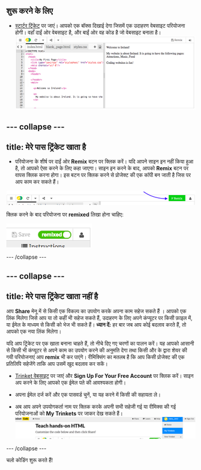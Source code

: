 ## शुरू करने के लिए

- [स्टार्टर ट्रिंकेट](http://dojo.soy/html-b-start) पर जाएं। आपको एक बॉक्स दिखाई देगा जिसमें एक उदाहरण वेबसाइट परियोजना होगी। वहाँ दाईं ओर वेबसाइट है, और बाईं ओर वह कोड है जो वेबसाइट बनाता है। ![वेब पेज और ट्रिंकेट में कोड](images/tktHTMLStartingPoint.png)

## \--- collapse \---

## title: मेरे पास ट्रिंकेट खाता है

- परियोजना के शीर्ष पर दाईं ओर **Remix** बटन पर क्लिक करें। यदि आपने साइन इन नहीं किया हुआ है, तो आपको ऐसा करने के लिए कहा जाएगा। साइन इन करने के बाद, आपको **Remix** बटन पर वापस क्लिक करना होगा। इस बटन पर क्लिक करने से प्रोजेक्ट की एक कॉपी बन जाती है जिस पर आप काम कर सकते हैं। 

![Remix बटन](images/tktRemixButtonArrow.png)

क्लिक करने के बाद परियोजना पर **remixed** लिखा होना चाहिए:

![बटन अब "remixed" कहता है](images/tktRemixedSmall.png)

\--- /collapse \---

## \--- collapse \---

## title: मेरे पास ट्रिंकेट खाता नहीं है

आप **Share** मेनू में से किसी एक विकल्प का उपयोग करके अपना काम सहेज सकते हैं । आपको एक लिंक मिलेगा जिसे आप या तो कहीं भी सहेज सकते हैं, उदाहरण के लिए अपने कंप्यूटर पर किसी फ़ाइल में, या ईमेल के माध्यम से किसी को भेज भी सकते हैं। **ध्यान दें:** हर बार जब आप कोई बदलाव करते हैं, तो आपको एक नया लिंक मिलेगा।

यदि आप ट्रिंकेट पर एक खाता बनाना चाहते हैं, तो नीचे दिए गए चरणों का पालन करें। यह आपको आसानी से किसी भी कंप्यूटर से अपने काम का उपयोग करने की अनुमति देगा तथा किसी और के द्वारा शेयर की गयी परियोजनाएं आप **remix** भी कर पाएंगे। रीमिक्सिंग का मतलब है कि आप किसी प्रोजेक्ट की एक प्रतिलिपि सहेजेंगे ताकि आप उसमें खुद बदलाव कर सकें।

- [Trinket वेबसाइट](http://dojo.soy/trinket) पर जाएं और **Sign Up For Your Free Account** पर क्लिक करें। साइन अप करने के लिए आपको एक ईमेल पते की आवश्यकता होगी।

- अपना ईमेल दर्ज करें और एक पासवर्ड चुनें, या यह करने में किसी की सहायता ले।

- अब आप अपने उपयोगकर्ता नाम पर क्लिक करके अपनी सभी सहेजी गई या रीमिक्स की गई परियोजनाओं को **My Trinkets** पर जाकर देख सकते हैं। !["My Trinkets" मेनू आइटम](images/MyTrinketsMenuWide.png)

\--- /collapse \---

चलो कोडिंग शुरू करते हैं!